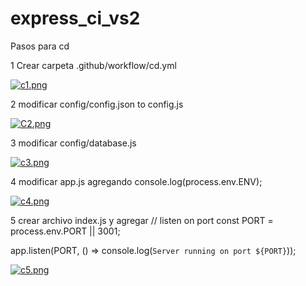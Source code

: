 # express_ci_vs2

Pasos para cd 

1 Crear carpeta .github/workflow/cd.yml

[![c1.png](https://i.postimg.cc/vZ4fdk6z/c1.png)](https://postimg.cc/cvNrRDhg)

2 modificar config/config.json to config.js

[![C2.png](https://i.postimg.cc/8zfJYvqX/C2.png)](https://postimg.cc/3k7x4kr2)

3 modificar config/database.js

[![c3.png](https://i.postimg.cc/KjsjqcQy/c3.png)](https://postimg.cc/CnkwdgWv)

4 modificar app.js agregando console.log(process.env.ENV); 

[![c4.png](https://i.postimg.cc/Jzj7JQw8/c4.png)](https://postimg.cc/QFxrZ1xY)

5 crear archivo index.js y agregar // listen on port
const PORT = process.env.PORT || 3001;

app.listen(PORT, () => console.log(`Server running on port ${PORT}`));

[![c5.png](https://i.postimg.cc/KvMmS58T/c5.png)](https://postimg.cc/4msDpVt4)
